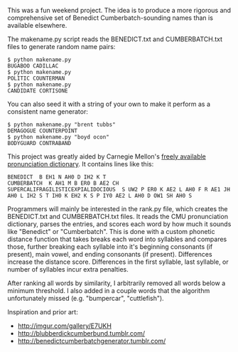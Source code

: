 This was a fun weekend project.  The idea is to produce a more rigorous and
comprehensive set of Benedict Cumberbatch-sounding names than is available
elsewhere.

The makename.py script reads the BENEDICT.txt and CUMBERBATCH.txt files to
generate random name pairs:

    $ python makename.py
    BUGABOO CADILLAC
    $ python makename.py 
    POLITIC COUNTERMAN
    $ python makename.py 
    CANDIDATE CORTISONE

You can also seed it with a string of your own to make it perform as a
consistent name generator:

    $ python makename.py "brent tubbs"
    DEMAGOGUE COUNTERPOINT
    $ python makename.py "boyd ocon"
    BODYGUARD CONTRABAND

This project was greatly aided by Carnegie Mellon's [freely available
pronunciation dictionary](http://www.speech.cs.cmu.edu/cgi-bin/cmudict).  It
contains lines like this:

    BENEDICT  B EH1 N AH0 D IH2 K T 
    CUMBERBATCH  K AH1 M B ER0 B AE2 CH
    SUPERCALIFRAGILISTICEXPIALIDOCIOUS  S UW2 P ER0 K AE2 L AH0 F R AE1 JH AH0 L IH2 S T IH0 K EH2 K S P IY0 AE2 L AH0 D OW1 SH AH0 S

Programmers will mainly be interested in the rank.py file, which creates the
BENEDICT.txt and CUMBERBATCH.txt files.  It reads the CMU pronunciation
dictionary, parses the entries, and scores each word by how much it sounds like
"Benedict" or "Cumberbatch".  This is done with a custom phonetic distance
function that takes breaks each word into syllables and compares those, further
breaking each syllable into it's beginning consonants (if present), main vowel,
and ending consonants (if present).  Differences increase the distance score.
Differences in the first syllable, last syllable, or number of syllables incur
extra penalties.

After ranking all words by similarity, I arbitrarily removed all words below a
minimum threshold.  I also added in a couple words that the algorithm
unfortunately missed (e.g. "bumpercar", "cuttlefish").

Inspiration and prior art:

- http://imgur.com/gallery/E7UKH
- http://blubberdickcumberbund.tumblr.com/
- http://benedictcumberbatchgenerator.tumblr.com/
